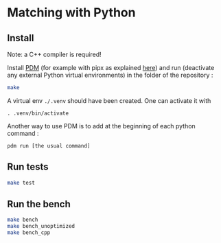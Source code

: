 # Matching with Python

## Install

Note: a C++ compiler is required!

Install [PDM](https://pdm-project.org) (for example with pipx as explained 
[here](https://fluidhowto.readthedocs.io/en/latest/setup/setup-apps.html)) and run (deactivate any external Python virtual environments) in the folder of the repository :

```sh
make
```

A virtual env `./.venv` should have been created. One can activate it with

```
. .venv/bin/activate
```
 Another way to use PDM is to add at the beginning of each python command : 

```
pdm run [the usual command]
```

## Run tests

```sh
make test
```

## Run the bench

```sh
make bench
make bench_unoptimized
make bench_cpp
```

